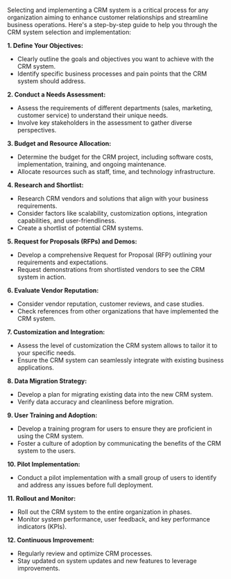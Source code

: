 Selecting and implementing a CRM system is a critical process for any organization aiming to enhance customer relationships and streamline business operations. Here's a step-by-step guide to help you through the CRM system selection and implementation:

**1. Define Your Objectives:**
   - Clearly outline the goals and objectives you want to achieve with the CRM system.
   - Identify specific business processes and pain points that the CRM system should address.

**2. Conduct a Needs Assessment:**
   - Assess the requirements of different departments (sales, marketing, customer service) to understand their unique needs.
   - Involve key stakeholders in the assessment to gather diverse perspectives.

**3. Budget and Resource Allocation:**
   - Determine the budget for the CRM project, including software costs, implementation, training, and ongoing maintenance.
   - Allocate resources such as staff, time, and technology infrastructure.

**4. Research and Shortlist:**
   - Research CRM vendors and solutions that align with your business requirements.
   - Consider factors like scalability, customization options, integration capabilities, and user-friendliness.
   - Create a shortlist of potential CRM systems.

**5. Request for Proposals (RFPs) and Demos:**
   - Develop a comprehensive Request for Proposal (RFP) outlining your requirements and expectations.
   - Request demonstrations from shortlisted vendors to see the CRM system in action.

**6. Evaluate Vendor Reputation:**
   - Consider vendor reputation, customer reviews, and case studies.
   - Check references from other organizations that have implemented the CRM system.

**7. Customization and Integration:**
   - Assess the level of customization the CRM system allows to tailor it to your specific needs.
   - Ensure the CRM system can seamlessly integrate with existing business applications.

**8. Data Migration Strategy:**
   - Develop a plan for migrating existing data into the new CRM system.
   - Verify data accuracy and cleanliness before migration.

**9. User Training and Adoption:**
   - Develop a training program for users to ensure they are proficient in using the CRM system.
   - Foster a culture of adoption by communicating the benefits of the CRM system to the users.

**10. Pilot Implementation:**
   - Conduct a pilot implementation with a small group of users to identify and address any issues before full deployment.

**11. Rollout and Monitor:**
   - Roll out the CRM system to the entire organization in phases.
   - Monitor system performance, user feedback, and key performance indicators (KPIs).

**12. Continuous Improvement:**
   - Regularly review and optimize CRM processes.
   - Stay updated on system updates and new features to leverage improvements.
